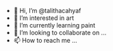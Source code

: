 - 👋 Hi, I’m @talithacahyaf
- 👀 I’m interested in art
- 🌱 I’m currently learning paint
- 💞️ I’m looking to collaborate on ...
- 📫 How to reach me ...

<!---
talithacahyaf/talithacahyaf is a ✨ special ✨ repository because its `README.md` (this file) appears on your GitHub profile.
You can click the Preview link to take a look at your changes.
--->
